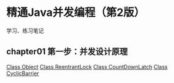 # 精通Java并发编程（第2版）

学习、练习笔记

## chapter01 第一步：并发设计原理

[Class Object](https://docs.oracle.com/javase/8/docs/api/java/lang/Object.html)
[Class ReentrantLock](https://docs.oracle.com/javase/8/docs/api/java/util/concurrent/locks/ReentrantLock.html)
[Class CountDownLatch](https://docs.oracle.com/javase/8/docs/api/java/util/concurrent/CountDownLatch.html)
[Class CyclicBarrier](https://docs.oracle.com/javase/8/docs/api/java/util/concurrent/CyclicBarrier.html)

